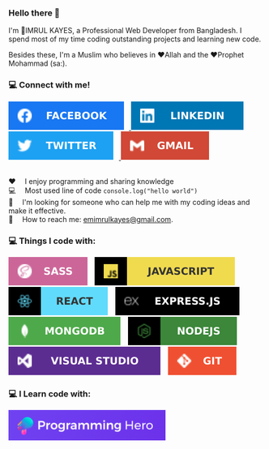 ### Hello there 👋
I'm :boy:IMRUL KAYES, a Professional Web Developer from Bangladesh. I spend most of my time coding outstanding projects and learning new code. <br>

Besides these, I'm a Muslim who believes in :heart:Allah and the :heart:Prophet Mohammad (sa:).

### :computer: Connect with me!
<a href="https://www.facebook.com/eimrulkayes/" target="blank">
    <img src="./images/fb.svg" style="max-width: 100%; margin-right: 10px;" >
</a> 
<a href="https://www.linkedin.com/in/emimrulkayes/" target="blank">
    <img src="./images/linkedin.svg" style="max-width: 100%; margin-right: 10px;" >
</a> 
<a href="https://twitter.com/emimrulkayes/" target="blank">
    <img src="./images/twitter.svg" style="max-width: 100%; margin-right: 10px;" >
</a> 
<a href="mailto:emimrulkayes@gmail.com" target="blank">
    <img src="./images/gmail.svg" style="max-width: 100%; margin-right: 10px; " >
</a> 
<br>
<br>

<p dir="auto"><g-emoji class="g-emoji" alias="hearts" fallback-src="https://github.githubassets.com/images/icons/emoji/unicode/2665.png">♥️</g-emoji>  I enjoy programming and sharing knowledge <br>
<g-emoji class="g-emoji" alias="computer" fallback-src="https://github.githubassets.com/images/icons/emoji/unicode/1f4bb.png">💻</g-emoji>  Most used line of code <code>console.log("hello world")</code> <br>
<g-emoji class="g-emoji" alias="thinking" fallback-src="https://github.githubassets.com/images/icons/emoji/unicode/1f914.png">🤔</g-emoji>  I'm looking for someone who can help me with my coding ideas and make it effective.<br>
<g-emoji class="g-emoji" alias="email" fallback-src="https://github.githubassets.com/images/icons/emoji/unicode/1f4e7.png">📧</g-emoji>  How to reach me: <a href="mailto:emimrulkayes@gmail.com">emimrulkayes@gmail.com</a>.<br>
<g-emoji class="g-emoji" alias="zap" fallback-src="https://github.githubassets.com/images/icons/emoji/unicode/26a1.png"></p>

### :computer: Things I code with:
<img src="./images/sass.svg" style="margin-right: 10px;" > <img src="./images/js.svg" style="margin-right: 10px;" > <img src="./images/react.svg" style="margin-right: 10px;" > <img src="./images/express.svg" style="margin-right: 10px;" > <img src="./images/mongo.svg" style="margin-right: 10px;" > <img src="./images/node.svg" style="margin-right: 10px;" > <img src="./images/vs.svg" style="margin-right: 10px;" > <img src="./images/git.svg" style="margin-right: 10px;" >

### :computer: I Learn code with:
<a href="https://web.programming-hero.com/" target="blank">
    <img src="./images/ph.png" style="max-width: 100%; margin-right: 10px; " >
</a> 


<!--
**emimrulkayes/emimrulkayes** is a ✨ _special_ ✨ repository because its `README.md` (this file) appears on your GitHub profile.

Here are some ideas to get you started:

- 🔭 I’m currently working on ...
- 🌱 I’m currently learning ...
- 👯 I’m looking to collaborate on ...
- 🤔 I’m looking for help with ...
- 💬 Ask me about ...
- 📫 How to reach me: ...
- 😄 Pronouns: ...
- ⚡ Fun fact: ...
-->
